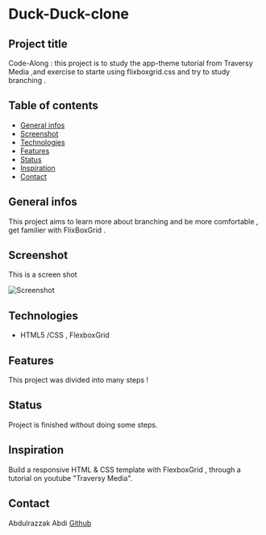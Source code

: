 # Duck-Duck-clone


## Project title
Code-Along : this project is to study the app-theme tutorial from Traversy Media ,and exercise to starte using flixboxgrid.css
and try to study branching .

## Table of contents
+ [General infos](#General-infos )
+ [Screenshot](#Screenshot )
+ [Technologies](#Technologies )
+ [Features](#Features )
+ [Status](#Status )
+ [Inspiration](#Inspiration )
+ [Contact](#Contact )


## General infos 
This project aims to learn more about branching and be more comfortable , get familier with FlixBoxGrid .
 
## Screenshot
This is a screen shot

![Screenshot](file:///Users/abd/Desktop/Capture%20d%E2%80%99e%CC%81cran%202020-01-25%20a%CC%80%2023.17.50.png)
## Technologies 
+ HTML5 /CSS , FlexboxGrid

## Features
This project was divided into many steps !

## Status
Project is finished without doing some steps. 

## Inspiration
 Build a responsive HTML & CSS template with FlexboxGrid ,  through a tutorial on youtube "Traversy Media".

## Contact
Abdulrazzak Abdi  [Github](https://github.com/Abdulrazzak1995)
